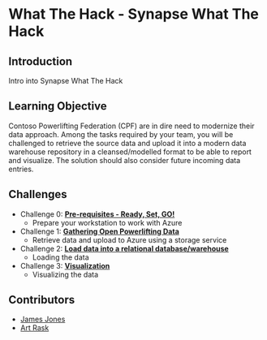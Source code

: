 # What The Hack - Synapse What The Hack

## Introduction

Intro into Synapse What The Hack

## Learning Objective
Contoso Powerlifting Federation (CPF) are in dire need to modernize their data approach. Among the tasks required by your team, you will be challenged to retrieve the source data and upload it into a modern data warehouse repository in a cleansed/modelled format to be able to report and visualize. The solution should also consider future incoming data entries.  

## Challenges
- Challenge 0: **[Pre-requisites - Ready, Set, GO!](Student/00-prereqs.md)**
   - Prepare your workstation to work with Azure
- Challenge 1:  **[Gathering Open Powerlifting Data](Student/01-data-gathering.md)**
   - Retrieve data and upload to Azure using a storage service
- Challenge 2:  **[Load data into a relational database/warehouse](Student/02-load-data.md)**
   - Loading the data
- Challenge 3:  **[Visualization](Student/03-visualization.md)**
   - Visualizing the data

## Contributors
- [James Jones](https://github.com/JamJarchitect/)
- [Art Rask](https://github.com/artraskmsft)